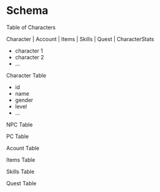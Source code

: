 Schema
======

Table of Characters

Character | Account | Items | Skills | Quest | CharacterStats

- character 1
- character 2
- ...

Character Table

- id
- name
- gender
- level
- ...

NPC Table

PC Table


Acount Table

Items Table

Skills Table

Quest Table
